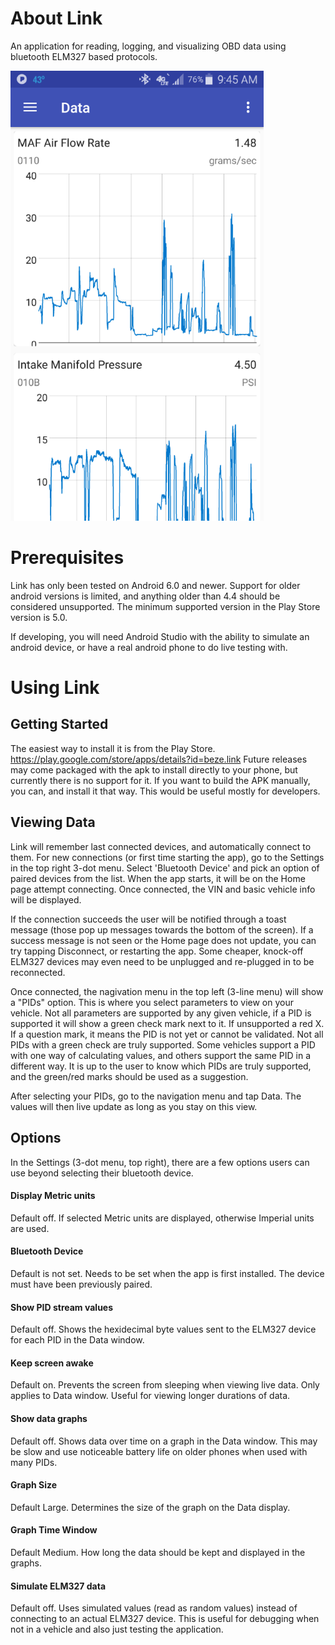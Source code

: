 # About Link
An application for reading, logging, and visualizing OBD data using bluetooth ELM327 based protocols.

![](screenshots/data.png)

# Prerequisites
Link has only been tested on Android 6.0 and newer. Support for older android versions is limited, and anything older than 4.4 should be considered unsupported. The minimum supported version in the Play Store version is 5.0.

If developing, you will need Android Studio with the ability to simulate an android device, or have a real android phone to do live testing with.

# Using Link

## Getting Started
The easiest way to install it is from the Play Store. https://play.google.com/store/apps/details?id=beze.link
Future releases may come packaged with the apk to install directly to your phone, but currently there is no support for it.
If you want to build the APK manually, you can, and install it that way. This would be useful mostly for developers.

## Viewing Data
Link will remember last connected devices, and automatically connect to them.
For new connections (or first time starting the app), go to the Settings in the top right 3-dot menu.
Select 'Bluetooth Device' and pick an option of paired devices from the list.
When the app starts, it will be on the Home page attempt connecting. Once connected, the VIN and basic vehicle info will be displayed.

If the connection succeeds the user will be notified through a toast message (those pop up messages towards the bottom of the screen).
If a success message is not seen or the Home page does not update, you can try tapping Disconnect, or restarting the app.
Some cheaper, knock-off ELM327 devices may even need to be unplugged and re-plugged in to be reconnected.

Once connected, the nagivation menu in the top left (3-line menu) will show a "PIDs" option. This is where you select parameters to view on your vehicle.
Not all parameters are supported by any given vehicle, if a PID is supported it will show a green check mark next to it. If unsupported a red X.
If a question mark, it means the PID is not yet or cannot be validated.
Not all PIDs with a green check are truly supported. Some vehicles support a PID with one way of calculating values, and others support the same PID in a different way.
It is up to the user to know which PIDs are truly supported, and the green/red marks should be used as a suggestion.

After selecting your PIDs, go to the navigation menu and tap Data. The values will then live update as long as you stay on this view.

## Options ##

In the Settings (3-dot menu, top right), there are a few options users can use beyond selecting their bluetooth device.

#### Display Metric units ####

Default off. If selected Metric units are displayed, otherwise Imperial units are used.

#### Bluetooth Device ####

Default is not set. Needs to be set when the app is first installed. The device must have been previously paired.

#### Show PID stream values ####

Default off. Shows the hexidecimal byte values sent to the ELM327 device for each PID in the Data window.

#### Keep screen awake ####

Default on. Prevents the screen from sleeping when viewing live data. Only applies to Data window. Useful for viewing longer durations of data.

#### Show data graphs ####

Default off. Shows data over time on a graph in the Data window. This may be slow and use noticeable battery life on older phones when used with many PIDs.

#### Graph Size ####

Default Large. Determines the size of the graph on the Data display.

#### Graph Time Window ####

Default Medium. How long the data should be kept and displayed in the graphs.

#### Simulate ELM327 data ####

Default off. Uses simulated values (read as random values) instead of connecting to an actual ELM327 device. This is useful for debugging when not in a vehicle and also just testing the application.

